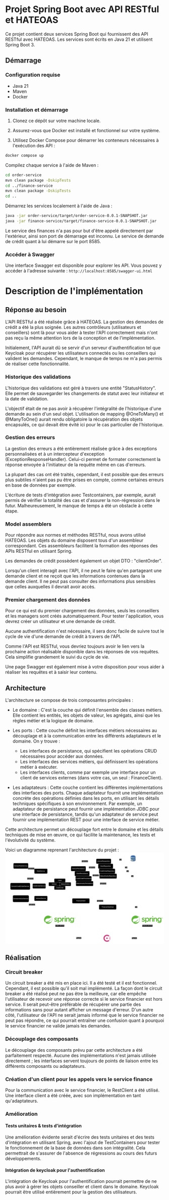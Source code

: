 # Projet Spring Boot avec API RESTful et HATEOAS

Ce projet contient deux services Spring Boot qui fournissent des API RESTful avec HATEOAS. Les services sont écrits en Java 21 et utilisent Spring Boot 3.

## Démarrage

### Configuration requise

- Java 21
- Maven
- Docker

### Installation et démarrage

1. Clonez ce dépôt sur votre machine locale.

2. Assurez-vous que Docker est installé et fonctionnel sur votre système.

3. Utilisez Docker Compose pour démarrer les conteneurs nécessaires à l'exécution des API :

```bash
docker compose up 
```

Compilez chaque service à l'aide de Maven :

```bash
cd order-service
mvn clean package -DskipTests
cd ../finance-service 
mvn clean package -DskipTests
cd ..
```
Démarrez les services localement à l'aide de Java :

```bash
java -jar order-service/target/order-service-0.0.1-SNAPSHOT.jar
java -jar finance-service/target/finance-service-0.0.1-SNAPSHOT.jar
```

Le service des finances n'a pas pour but d'être appelé directement par l'extérieur, ainsi son port de démarrage est inconnu. Le service de demande de crédit quant à lui démarre sur le port 8585.

### Accéder à Swagger
Une interface Swagger est disponible pour explorer les API. Vous pouvez y accéder à l'adresse suivante : ``` http://localhost:8585/swagger-ui.html ```

# Description de l'implémentation 

## Réponse au besoin

L'API RESTful a été réalisée grâce à HATEOAS. La gestion des demandes de crédit a été la plus soignée. Les autres contrôleurs (utilisateurs et conseillers) sont là pour vous aider à tester l'API correctement mais n'ont pas reçu la même attention lors de la conception et de l'implémentation.

Initialement, l'API aurait dû se servir d'un serveur d'authentification tel que Keycloak pour récupérer les utilisateurs connectés ou les conseillers qui valident les demandes. Cependant, le manque de temps ne m'a pas permis de réaliser cette fonctionnalité.

### Historique des validations

L'historique des validations est géré à travers une entité "StatusHistory". Elle permet de sauvegarder les changements de statut avec leur initiateur et la date de validation.

L'objectif était de ne pas avoir à récupérer l'intégralité de l'historique d'une demande au sein d'un seul objet. L'utilisation de mapping @OneToMany() et @ManyToOne() aurait rendu obligatoire la récupération des objets encapsulés, ce qui devait être évité ici pour le cas particulier de l'historique.

### Gestion des erreurs

La gestion des erreurs a été entièrement réalisée grâce à des exceptions personnalisées et à un intercepteur d'exception (ExceptionResponseHandler). Celui-ci permet de formater correctement la réponse envoyée à l'initiateur de la requête même en cas d'erreurs.

La plupart des cas ont été traités, cependant, il est possible que des erreurs plus subtiles n'aient pas pu être prises en compte, comme certaines erreurs en base de données par exemple.

L'écriture de tests d'intégration avec Testcontainers, par exemple, aurait permis de vérifier la totalité des cas et d'assurer la non-régression dans le futur. Malheureusement, le manque de temps a été un obstacle à cette étape.

### Model assemblers

Pour répondre aux normes et méthodes RESTful, nous avons utilisé HATEOAS. Les objets du domaine disposent tous d'un assembleur correspondant. Ces assembleurs facilitent la formation des réponses des APIs RESTful en utilisant Spring.

Les demandes de crédit possèdent également un objet DTO : "clientOrder".

Lorsqu'un client interagit avec l'API, il ne peut le faire qu'en partageant une demande client et ne reçoit que les informations contenues dans la demande client. Il ne peut pas consulter des informations plus sensibles que celles auxquelles il devrait avoir accès.

### Premier chargement des données 

Pour ce qui est du premier chargement des données, seuls les conseillers et les managers sont créés automatiquement. Pour tester l'application, vous devrez créer un utilisateur et une demande de crédit.

Aucune authentification n'est nécessaire, il sera donc facile de suivre tout le cycle de vie d'une demande de crédit à travers de l'API.

Comme l'API est RESTful, vous devriez toujours avoir le lien vers la prochaine action réalisable disponible dans les réponses de vos requêtes. Cela simplifie grandement le suivi du cycle de vie.

Une page Swagger est également mise à votre disposition pour vous aider à réaliser les requêtes et à saisir leur contenu.

## Architecture

L'architecture se compose de trois composantes principales :

* Le domaine : C'est la couche qui définit l'ensemble des classes métiers. Elle contient les entités, les objets de valeur, les agrégats, ainsi que les règles métier et la logique de domaine.

* Les ports : Cette couche définit les interfaces métiers nécessaires au découplage et à la communication entre les différents adaptateurs et le domaine. On y trouve :

    * Les interfaces de persistance, qui spécifient les opérations CRUD nécessaires pour accéder aux données.
    * Les interfaces des services métiers, qui définissent les opérations métier à exécuter.
    * Les interfaces clients, comme par exemple une interface pour un client de services externes (dans votre cas, un seul : FinanceClient).
* Les adaptateurs : Cette couche contient les différentes implémentations des interfaces des ports. Chaque adaptateur fournit une implémentation concrète des opérations définies dans les ports, en utilisant les détails techniques spécifiques à son environnement. Par exemple, un adaptateur de persistance peut fournir une implémentation JDBC pour une interface de persistance, tandis qu'un adaptateur de service peut fournir une implémentation REST pour une interface de service métier.

Cette architecture permet un découplage fort entre le domaine et les détails techniques de mise en œuvre, ce qui facilite la maintenance, les tests et l'évolutivité du système.

Voici un diagramme reprenant l'architecture du projet :
![alt](./docs/Architecture.drawio.png)

## Réalisation

### Circuit breaker

Un circuit breaker a été mis en place ici. Il a été testé et il est fonctionnel. Cependant, il est possible qu'il soit mal implémenté. La façon dont le circuit breaker a été réalisé peut ne pas être la meilleure, car elle empêche l'utilisateur de recevoir une réponse correcte si le service financier est hors service. Il serait peut-être préférable de récupérer une partie des informations sans pour autant afficher un message d'erreur. D'un autre côté, l'utilisateur de l'API ne serait jamais informé que le service financier ne peut pas répondre, ce qui pourrait entraîner une confusion quant à pourquoi le service financier ne valide jamais les demandes.

### Découplage des composants

Le découplage des composants prévu par cette architecture a été parfaitement respecté. Aucune des implémentations n'est jamais utilisée directement ; les interfaces servent toujours de points de liaison entre les différents composants ou adaptateurs.

### Création d'un client pour les appels vers le service finance

Pour la communication avec le service financier, le RestClient a été utilisé. Une interface client a été créée, avec son implémentation en tant qu'adaptateurs.

### Amélioration 

#### Tests unitaires & tests d'intégration

Une amélioration évidente serait d'écrire des tests unitaires et des tests d'intégration en utilisant Spring, avec l'ajout de TestContainers pour tester le fonctionnement de la base de données dans son intégralité. Cela permettrait de s'assurer de l'absence de régressions au cours des futurs développements.

#### Intégration de keycloak pour l'authentification

L'intégration de Keycloak pour l'authentification pourrait permettre de ne plus avoir à gérer les objets conseiller et client dans le domaine. Keycloak pourrait être utilisé entièrement pour la gestion des utilisateurs.

